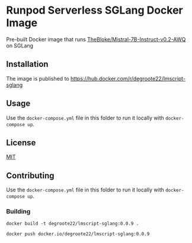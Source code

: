 # Runpod Serverless SGLang Docker Image

Pre-built Docker image that runs [TheBloke/Mistral-7B-Instruct-v0.2-AWQ](https://huggingface.co/TheBloke/Mistral-7B-Instruct-v0.2-AWQ) on SGLang

## Installation

The image is published to
https://hub.docker.com/r/degroote22/lmscript-sglang

## Usage

Use the `docker-compose.yml` file in this folder to run it locally with
`docker-compose up`.

## License

[MIT](https://choosealicense.com/licenses/mit/)

## Contributing

Use the `docker-compose.yml` file in this folder to run it locally with
`docker-compose up`.

### Building

```
docker build -t degroote22/lmscript-sglang:0.0.9 .

docker push docker.io/degroote22/lmscript-sglang:0.0.9
```

